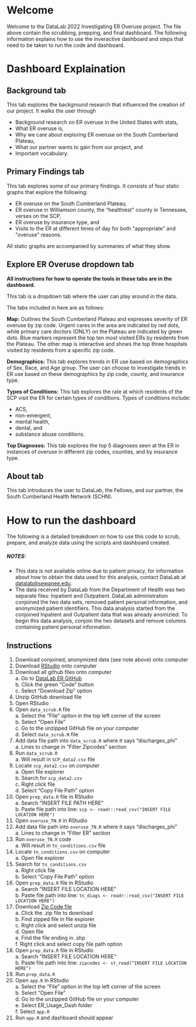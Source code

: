 # Welcome
Welcome to the DataLab 2022 Investigating ER Overuse project. The file above contain the scrubbing, prepping, and final dashboard. The following information explains how to use the inveractive dashboard and steps that need to be taken to run the code and dashboard.

# Dashboard Explaination
## Background tab

This tab explores the background research that influenced the creation of our project. It walks the user through 

- Background research on ER overuse in the United States with stats, 
- What ER overuse is, 
- Why we care about exploring ER overuse on the South Cumberland Plateau,
- What our partner wants to gain from our project, and
- Important vocabulary.

## Primary Findings tab

This tab explores some of our primary findings. It consists of four static graphs that explore the following:

- ER overuse on the South Cumberland Plateau,
- ER overuse in Williamson county, the "healthiest" county in Tennessee, verses on the SCP,
- ER overuse by insurance type, and
- Visits to the ER at different times of day for both "appropriate" and "overuse" reasons.

All static graphs are accompanied by summaries of what they show.

## Explore ER Overuse dropdown tab

**All instructions for how to operate the tools in these tabs are in the dashboard.**

This tab is a dropdown tab where the user can play around in the data.

The tabs included in here are as follows:

**Map:** Outlines the South Cumberland Plateau and expresses severity of ER overuse by zip code. Urgent cares in the area are indicated by red dots, while primary care doctors (ONLY) on the Plateau are indicated by green dots. Blue markers represent the top ten most visited ERs by residents from the Plateau.
The other map is interactive and shows the top three hospitals visited by residents from a specific zip code.

**Demographics:** This tab explores trends in ER use based on demographics of Sex, Race, and Age group. The user can choose to investigate trends in ER use based on these demographics by zip code, county, and insurance type.

**Types of Conditions:** This tab explores the rate at which residents of the SCP visit the ER for certain types of conditions. Types of conditions include:

- ACS, 
- non-emergent, 
- mental health, 
- dental, and
- substance abuse conditions.

**Top Diagnoses:** This tab explores the top 5 diagnoses seen at the ER in instances of overuse in different zip codes, counties, and by insurance type.

## About tab

This tab introduces the user to DataLab, the Fellows, and our partner, the South Cumberland Health Network (SCHN).

# How to run the dashboard
The following is a detailed breakdown on how to use this code to scrub, prepare, and analyze data using the scripts and dashboard created. 

##### NOTES: 
- This data is not available online due to patient privacy, for information about how to obtain the data used for this analysis, contact DataLab at datalab@sewanee.edu.  
- The data received by DataLab from the Department of Health was two separate files: Inpatient and Outpatient. DataLab administration conjoined the two data sets, removed patient personal information, and anonymized patient identifiers. This data analysis started from the conjoined Inpatient and Outpatient data that was already anomizied. To begin this data analysis, conjoin the two datasets and remove columns containing patient personal information.

## Instructions
1. Download conjoined, anonymized data (see note above) onto computer  
2. Download [RStudio](https://www.rstudio.com/products/rstudio/download/) onto computer  
3. Download all github files onto computer  
a. Go to [DataLab ER GitHub](https://github.com/sewaneedata/ER)  
b. Click the green “Code” button  
c. Select “Download Zip” option  
4. Unzip GitHub download file  
5. Open RStudio  
6. Open ```data_scrub.R``` file  
a. Select the “File” option in the top left corner of the screen  
b. Select “Open File”  
c. Go to the unzipped GitHub file on your computer  
d. Select ```data_scrub.R``` file  
7. Add data file path into ```data_scrub.R``` where it says “discharges_phi”   
a. Lines to change in “Filter Zipcodes” section   
8. Run ```data_scrub.R```  
a. Will result in ```SCP_data2.csv``` file  
9. Locate ```scp_data2.csv``` on computer  
a. Open file explorer  
b. Search for ```scp_data2.csv```  
c. Right click file  
d. Select “Copy File Path” option  
10. Open ```prep_data.R``` file in RStudio  
a. Search “INSERT FILE PATH HERE”  
b. Paste file path into line: ```scp <- readr::read_csv("INSERT FILE LOCATION HERE")```
11. Open ```overuse_TN.R``` in RStudio  
12. Add data file path into ```overuse_TN.R``` where it says “discharges_phi”   
a. Lines to change in “Filter ER” section  
13. Run ```overuse_TN.R``` code  
a. Will result in ```tn_conditions.csv``` file  
13. Locate ```tn_conditions.csv``` on computer  
a. Open file explorer  
14. Search for ```tn_conditions.csv```  
a. Right click file  
b. Select “Copy File Path” option  
15. Open ```prep_data.R``` file in RStudio  
a. Search “INSERT FILE LOCATION HERE”  
b. Paste file path into line: ```tn_diags <- readr::read_csv("INSERT FILE LOCATION HERE")```
16. Download [Zip Code file](https://www2.census.gov/geo/tiger/TIGER2019/ZCTA5/)  
a. Click the .zip file to download  
b. Find zipped file in file explorer  
c. Right click and select unzip file  
d. Open file  
e. Find the file ending in .shp  
f. Right click and select copy file path option  
17. Open ```prep_data.R``` file in RStudio  
a. Search “INSERT FILE LOCATION HERE”  
b. Paste file path into line:  ```zipcodes <- st_read("INSERT FILE LOCATION HERE")```
18. Run ```prep_data.R```  
19. Open ```app.R``` in RStudio  
a. Select the “File” option in the top left corner of the screen  
b. Select “Open File”  
d. Go to the unzipped GitHub file on your computer  
e. Select ER_Usage_Dash folder  
f. Select ```app.R```  
20. Run ```app.R``` and dashboard should appear  
